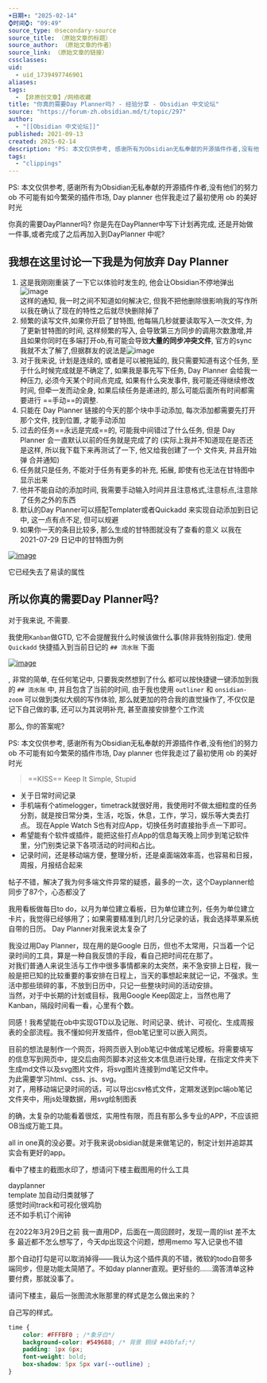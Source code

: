 ```yaml
---
☀️日期☀️: "2025-02-14"
⌚️时间⌚️: "09:49"
source_type: 🌐secondary-source
source_title: （原始文章的标题）
source_author: （原始文章的作者）
source_link: （原始文章的链接）
cssclasses: 
uid:
  - uid_1739497746901
aliases: 
tags:
  - 【非原创文章】/网络收藏
title: "你真的需要Day Planner吗? - 经验分享 - Obsidian 中文论坛"
source: "https://forum-zh.obsidian.md/t/topic/297"
author:
  - "[[Obsidian 中文论坛]]"
published: 2021-09-13
created: 2025-02-14
description: "PS: 本文仅供参考, 感谢所有为Obsidian无私奉献的开源插件作者,没有他们的努力 ob 不可能有如今繁荣的插件市场, Day planner 也伴我走过了最初使用 ob 的美好时光 你真的需要DayPlanner吗? 你是先在Da&hellip;"
tags:
  - "clippings"
---
```


PS: 本文仅供参考, 感谢所有为Obsidian无私奉献的开源插件作者,没有他们的努力 ob 不可能有如今繁荣的插件市场, Day planner 也伴我走过了最初使用 ob 的美好时光

你真的需要DayPlanner吗? 你是先在DayPlanner中写下计划再完成, 还是开始做一件事,或者完成了之后再加入到DayPlanner 中呢?

## 我想在这里讨论一下我是为何放弃 Day Planner

1. 这是我刚刚重装了一下它以体验时发生的, 他会让Obsidian不停地弹出![image](https://forum-zh.obsidian.md/uploads/default/original/1X/7e05a7be47bb325dafdae23afce758f1a9458829.png)  
这样的通知, 我一时之间不知道如何解决它, 但我不把他删除很影响我的写作所以我在确认了现在的特性之后就尽快删除掉了
2. 频繁的读写文件,如果你开启了甘特图, 他每隔几秒就要读取写入一次文件, 为了更新甘特图的时间, 这样频繁的写入, 会导致第三方同步的调用次数激增,并且如果你同时在多端打开ob,有可能会导致**大量的同步冲突文件**, 官方的sync我就不太了解了,但据群友的说法是![image](https://forum-zh.obsidian.md/uploads/default/original/1X/e48310a73f54766ff18bdb21ed107272b76ecd1d.png)
3. 对于我来说, 计划是连续的, 或者是可以被拖延的, 我只需要知道有这个任务, 至于什么时候完成就是不确定了, 如果我是事先写下任务, Day Planner 会给我一种压力, 必须今天某个时间点完成, 如果有什么突发事件, 我可能还得继续修改时间, 但牵一发而动全身, 如果后续任务是递进的, 那么可能后面所有时间都需要进行 ==手动==的调整.
4. 只能在 Day Planner 链接的今天的那个块中手动添加, 每次添加都需要先打开那个文件, 找到位置, 才能手动添加
5. 过去的任务==永远是完成==的, 可能我中间错过了什么任务, 但是 Day Planner 会一直默认以前的任务就是完成了的 (实际上我并不知道现在是否还是这样, 所以我下载下来再测试了一下, 他又给我创建了一个 文件夹, 并且开始弹 合并通知)
6. 任务就只是任务, 不能对于任务有更多的补充, 拓展, 即使有也无法在甘特图中显示出来
7. 他并不能自动的添加时间, 我需要手动输入时间并且注意格式,注意标点,注意除了任务之外的东西
8. 默认的Day Planner可以搭配Templater或者Quickadd 来实现自动添加到日记中, 这一点有点不足, 但可以规避
9. 如果你一天的条目比较多, 那么生成的甘特图就没有了查看的意义 以我在 2021-07-29 日记中的甘特图为例

[![image](https://forum-zh.obsidian.md/uploads/default/optimized/1X/59c86692c5f78047768064d4208ee005766f7305_2_643x500.png)](https://forum-zh.obsidian.md/uploads/default/original/1X/59c86692c5f78047768064d4208ee005766f7305.png "image")

  
它已经失去了易读的属性

## 所以你真的需要Day Planner吗?

对于我来说, 不需要.

我使用`Kanban`做GTD, 它不会提醒我什么时候该做什么事(除非我特别指定). 使用 `Quickadd` 快捷插入到当前日记的 `## 流水账` 下面

[![image](https://forum-zh.obsidian.md/uploads/default/optimized/1X/bd8b3604ed96cd83c0e25d01b91ef70671148084_2_690x448.png)](https://forum-zh.obsidian.md/uploads/default/original/1X/bd8b3604ed96cd83c0e25d01b91ef70671148084.png "image")

, 非常的简单, 在任何笔记中, 只要我突然想到了什么 都可以按快捷键一键添加到我的 `## 流水账` 中, 并且包含了当前的时间, 由于我也使用 `outliner` 和 `onsidian-zoom` 可以做到类似大纲的写作体验, 那么就更加的符合我的直觉操作了, 不仅仅是记下自己做的事, 还可以为其说明补充, 甚至直接安排整个工作流

那么, 你的答案呢?

PS: 本文仅供参考, 感谢所有为Obsidian无私奉献的开源插件作者,没有他们的努力 ob 不可能有如今繁荣的插件市场, Day planner 也伴我走过了最初使用 ob 的美好时光

> ==KISS== Keep It Simple, Stupid

- 关于日常时间记录
- 手机端有个atimelogger，timetrack就很好用，我使用时不做太细粒度的任务分割，就是按日常分类，生活，吃饭，休息，工作，学习，娱乐等大类去打点。 现在Apple Watch S也有对应App，切换任务时直接抬手点一下即可。
- 希望能有个软件或插件，能把这些打点App的信息每天晚上同步到笔记软件里，分门别类记录下各项活动的时间和占比。
- 记录时间，还是移动端方便，整理分析，还是桌面端效率高，也容易和日报，周报，月报结合起来

帖子不错，解决了我为何多端文件异常的疑惑，最多的一次，这个Dayplanner给同步了87个，心态都没了

我用看板做每日to do，以月为单位建立看板，日为单位建立列，任务为单位建立卡片，我觉得已经够用了；如果需要精准到几时几分记录的话，我会选择苹果系统自带的日历。 Day Planner对我来说太复杂了

我没过用Day Planner，现在用的是Google 日历，但也不太常用，只当着一个记录时间的工具，算是一种自我反馈的手段，看自己把时间花在那了。  
对我们普通人来说生活与工作中很多事情都来的太突然，来不急安排上日程，我一般是把已知的比较重要的事安排在日程上，当天的事想起来就记一记，不强求。生活中那些琐碎的事，不放到日历中，只记一些整块时间的活动安排。  
当然，对于中长期的计划或目标，我用Google Keep固定上，当然也用了Kanban，隔段时间看一看，心里有个数。

同感！我希望能在ob中实现GTD以及记账、时间记录、统计、可视化、生成周报表的全部流程。我不懂如何开发插件，但ob笔记里可以嵌入网页。

目前的想法是制作一个网页，将网页嵌入到ob笔记中做成笔记模板。将需要填写的信息写到网页中，提交后由网页脚本对这些文本信息进行处理，在指定文件夹下生成md文件以及svg图片文件，将svg图片连接到md笔记文件中。  
为此需要学习html、css、js、svg。  
对了，用移动端记录时间的话，可以导出csv格式文件，定期发送到pc端ob笔记文件夹中，用js处理数据，用svg绘制图表

的确，太复杂的功能看着很炫，实用性有限，而且有那么多专业的APP，不应该把OB当成万能工具。

all in one真的没必要。对于我来说obsidian就是来做笔记的，制定计划并追踪其实会有更好的app。

看中了楼主的截图水印了，想请问下楼主截图用的什么工具

dayplanner  
template 加自动归类就够了  
感觉时间track和可视化很鸡肋  
还不如手机订个闹钟

在2022年3月29日之前 我一直用DP，后面在一周回顾时，发现一周的list 差不太多 最近都不怎么想写了，今天dp出现这个问题，想用memo 写入记录也不错

那个自动打勾是可以取消掉得——我认为这个插件真的不错，微软的todo自带多端同步，但是功能太简陋了。不如day planner直观。更好些的……滴答清单这种要付费，那就没事了。

请问下楼主，最后一张图流水账那里的样式是怎么做出来的？

自己写的样式。

```css
time {
    color: #FFFBF0 ; /*象牙白*/
    background-color: #549688; /* 背景 铜绿 #40bfaf;*/
    padding: 1px 6px;
	font-weight: bold;
    box-shadow: 5px 5px var(--outline) ;
}
``` 